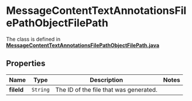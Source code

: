 

# MessageContentTextAnnotationsFilePathObjectFilePath

The class is defined in **[MessageContentTextAnnotationsFilePathObjectFilePath.java](../../src/main/java/org/openapitools/model/MessageContentTextAnnotationsFilePathObjectFilePath.java)**

## Properties

Name | Type | Description | Notes
------------ | ------------- | ------------- | -------------
**fileId** | `String` | The ID of the file that was generated. | 



